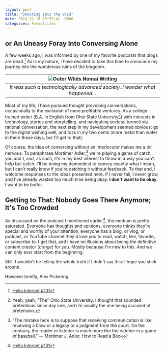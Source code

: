 ```yaml
---
layout: post
title: "Shouting Into the Void"
date: 2019-12-16 13:52:41 -0500
categories: Formalities
---
```


## or An Uneasy Foray Into Conversing Alone

A few weeks ago, I was informed by one of my favorite podcasts that blogs are dead.[^1] As is my nature, I have decided to take this time to announce my journey into the wonderous ruins of the blogdom.

| ![Outer Wilds Nomai Writing](/home/taka0/alexpickering.github.io/myblog/assets/img/outer_wilds_nomai_writing.jpg) |
| :----------------------------------------------------------: |
| *It was such a technologically advanced society. I wonder what happened...* |

Most of my life, I have pursued thought provoking conversations, occasionally to the exclusion of more profitable ventures. As a college trained writer (B.A. in English from Ohio State University[^2]) with interests in technology, stories and storytelling, and navigating societal turmoil via rational conversation, the next step in my development seemed obvious: go to the digital wishing well, and toss in my two cents (more metal than water in there these days, but I'll get to that).

Of course, the idea of conversing without an interlocutor makes me a bit nervous. To paraphrase Mortimer Adler,[^3] we're playing a game of catch, you and I, and, as such, it's in my best interest to throw in a way you can't help but catch. I'll be doing my damnedest to convey exactly what I mean, but I can't really know if you're catching it without feedback. To that end, I welcome responses to the ideas presented here. If I never fail, I never grow, and I've already wasted too much time being okay. __I don't want to be okay.__ I want to be _better._

## Getting to That: Nobody Goes There Anymore; It's Too Crowded

As discussed on the podcast I mentioned earlier[^1], the medium is pretty saturated. Everyone has thoughts and opinions, everyone thinks they're special and worthy of your attention, everyone has a blog, or vlog, or podcast, or YouTube channel they'd love you to read, watch, like, favorite, or subscribe to. I get that, and I have no illusions about being _the_ definitive content creator (_cringe_) for you. Mostly because I'm new to this. And we can only ever start from the beginning.

Still, I wouldn't be telling the whole truth if I didn't say this: I hope you stick around.

However briefly,
Alex Pickering


[^1]: [Hello Internet #131](https://www.youtube.com/watch?v=L3m-5SmkSYg&t=48m10s)
[^2]: Yeah, yeah, "The" Ohio State University. I thought that sounded pretentious since day one, and _I'm_ usually the one being accused of pretension.
[^3]: “The mistake here is to suppose that receiving communication is like receiving a blow or a legacy or a judgment from the court. On the contrary, the reader or listener is much more like the catcher in a game of baseball.” ― Mortimer J. Adler, How to Read a Book
